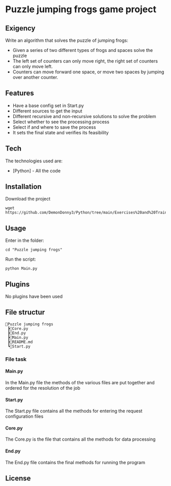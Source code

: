 # Puzzle jumping frogs game project
## Exigency
Write an algorithm that solves the puzzle of jumping frogs:
- Given a series of two different types of frogs and spaces solve the puzzle
- The left set of counters can only move right, the right set of counters can only move left.
- Counters can move forward one space, or move two spaces by jumping over another counter.

## Features

- Have a base config set in Start.py
- Different sources to get the input
- Different recursive and non-recursive solutions to solve the problem
- Select whether to see the processing process
- Select if and where to save the process
- It sets the final state and verifies its feasibility

## Tech
The technologies used are:

- [Python] - All the code

## Installation
Download the project

```
wget https://github.com/DemonDonny3/Python/tree/main/Exercises%20and%20Training/Exercises/Puzzle%20jumping%20frogs
```

## Usage
Enter in the folder:

```
cd "Puzzle jumping frogs"
```

Run the script:

```
python Main.py
```

## Plugins
No plugins have been used

## File structur
```
📂Puzzle jumping frogs
 ┣📜Core.py
 ┣📜End.py
 ┣📜Main.py
 ┣📜README.md
 ┗📜Start.py
```

### File task
#### Main.py
In the Main.py file the methods of the various files are put together and ordered for the resolution of the job

#### Start.py
The Start.py file contains all the methods for entering the request configuration files

#### Core.py
The Core.py is the file that contains all the methods for data processing

#### End.py
The End.py file contains the final methods for running the program

## License